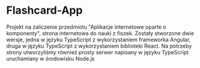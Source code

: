 # Flashcard-App
Projekt na zaliczenie przedmiotu "Aplikacje internetowe oparte o komponenty", strona internetowa do nauki z fiszek.
Zostały stworzone dwie wersje, jedna w języku TypeScript z wykorzystaniem frameworka Angular, druga w języku TypeScript z wykorzystaniem biblioteki React.
Na potrzeby strony utworzyliśmy również prosty serwer napisany w języku TypeScript uruchamiany w środowisku Node.js
